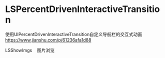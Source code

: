 # LSPercentDrivenInteractiveTransition
 使用UIPercentDrivenInteractiveTransition自定义导航栏的交互式动画
https://www.jianshu.com/p/61236afa1d88


LSShowImgs    图片浏览
